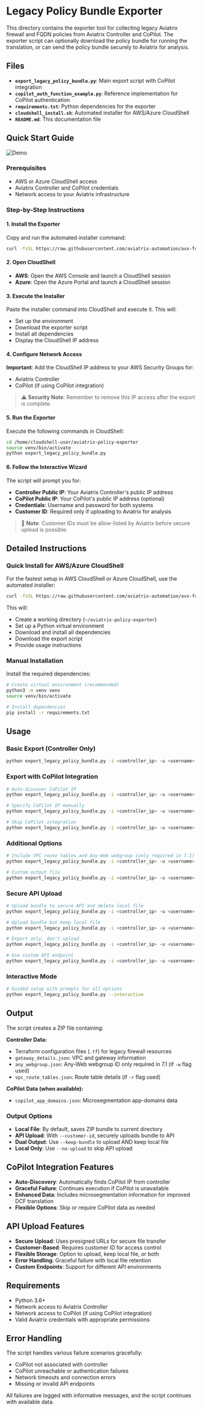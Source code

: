 # Legacy Policy Bundle Exporter

This directory contains the exporter tool for collecting legacy Aviatrix firewall and FQDN policies from Aviatrix Controller and CoPilot.  The exporter script can optionally download the policy bundle for running the translation, or can send the policy bundle securely to Aviatrix for analysis.

## Files

- **`export_legacy_policy_bundle.py`**: Main export script with CoPilot integration
- **`copilot_auth_function_example.py`**: Reference implementation for CoPilot authentication
- **`requirements.txt`**: Python dependencies for the exporter
- **`cloudshell_install.sh`**: Automated installer for AWS/Azure CloudShell
- **`README.md`**: This documentation file


## Quick Start Guide

![Demo](./images/legacy-policy-exporter.gif)

### Prerequisites
- AWS or Azure CloudShell access
- Aviatrix Controller and CoPilot credentials
- Network access to your Aviatrix infrastructure

### Step-by-Step Instructions

#### 1. Install the Exporter
Copy and run the automated installer command:
```bash
curl -fsSL https://raw.githubusercontent.com/aviatrix-automation/avx-fqdn-to-dcf-policy-translator/refs/heads/main/exporter/cloudshell_install.sh | bash
```

#### 2. Open CloudShell
- **AWS**: Open the AWS Console and launch a CloudShell session
- **Azure**: Open the Azure Portal and launch a CloudShell session

#### 3. Execute the Installer
Paste the installer command into CloudShell and execute it. This will:
- Set up the environment
- Download the exporter script
- Install all dependencies
- Display the CloudShell IP address

#### 4. Configure Network Access
**Important**: Add the CloudShell IP address to your AWS Security Groups for:
- Aviatrix Controller
- CoPilot (if using CoPilot integration)

> ⚠️ **Security Note**: Remember to remove this IP access after the export is complete.

#### 5. Run the Exporter
Execute the following commands in CloudShell:
```bash
cd /home/cloudshell-user/aviatrix-policy-exporter
source venv/bin/activate
python export_legacy_policy_bundle.py
```

#### 6. Follow the Interactive Wizard
The script will prompt you for:
- **Controller Public IP**: Your Aviatrix Controller's public IP address
- **CoPilot Public IP**: Your CoPilot's public IP address (optional)
- **Credentials**: Username and password for both systems
- **Customer ID**: Required only if uploading to Aviatrix for analysis

> 📝 **Note**: Customer IDs must be allow-listed by Aviatrix before secure upload is possible.




## Detailed Instructions

### Quick Install for AWS/Azure CloudShell

For the fastest setup in AWS CloudShell or Azure CloudShell, use the automated installer:

```bash
curl -fsSL https://raw.githubusercontent.com/aviatrix-automation/avx-fqdn-to-dcf-policy-translator/refs/heads/main/exporter/cloudshell_install.sh | bash
```

This will:
- Create a working directory (`~/aviatrix-policy-exporter`)
- Set up a Python virtual environment
- Download and install all dependencies
- Download the export script
- Provide usage instructions

### Manual Installation

Install the required dependencies:

```bash
# Create virtual environment (recommended)
python3 -m venv venv
source venv/bin/activate

# Install dependencies
pip install -r requirements.txt
```

## Usage

### Basic Export (Controller Only)
```bash
python export_legacy_policy_bundle.py -i <controller_ip> -u <username>
```

### Export with CoPilot Integration
```bash
# Auto-discover CoPilot IP
python export_legacy_policy_bundle.py -i <controller_ip> -u <username>

# Specify CoPilot IP manually
python export_legacy_policy_bundle.py -i <controller_ip> -u <username> --copilot-ip <copilot_ip>

# Skip CoPilot integration
python export_legacy_policy_bundle.py -i <controller_ip> -u <username> --skip-copilot
```

### Additional Options
```bash
# Include VPC route tables and Any-Web webgroup (only required in 7.1)
python export_legacy_policy_bundle.py -i <controller_ip> -u <username> -w -r

# Custom output file
python export_legacy_policy_bundle.py -i <controller_ip> -u <username> -o my_policy_bundle.zip
```

### Secure API Upload
```bash
# Upload bundle to secure API and delete local file
python export_legacy_policy_bundle.py -i <controller_ip> -u <username> --customer-id customer-123

# Upload bundle but keep local file
python export_legacy_policy_bundle.py -i <controller_ip> -u <username> --customer-id customer-123 --keep-bundle

# Export only, don't upload
python export_legacy_policy_bundle.py -i <controller_ip> -u <username> --no-upload

# Use custom API endpoint
python export_legacy_policy_bundle.py -i <controller_ip> -u <username> --customer-id customer-123 --api-endpoint https://your-api.example.com/prod
```

### Interactive Mode
```bash
# Guided setup with prompts for all options
python export_legacy_policy_bundle.py --interactive
```

## Output

The script creates a ZIP file containing:

**Controller Data:**
- Terraform configuration files (`.tf`) for legacy firewall resources
- `gateway_details.json`: VPC and gateway information
- `any_webgroup.json`: Any-Web webgroup ID only required in 7.1 (if `-w` flag used)
- `vpc_route_tables.json`: Route table details (if `-r` flag used)

**CoPilot Data (when available):**
- `copilot_app_domains.json`: Microsegmentation app-domains data

### Output Options

- **Local File**: By default, saves ZIP bundle to current directory
- **API Upload**: With `--customer-id`, securely uploads bundle to API
- **Dual Output**: Use `--keep-bundle` to upload AND keep local file
- **Local Only**: Use `--no-upload` to skip API upload

## CoPilot Integration Features

- **Auto-Discovery**: Automatically finds CoPilot IP from controller
- **Graceful Failure**: Continues execution if CoPilot is unavailable
- **Enhanced Data**: Includes microsegmentation information for improved DCF translation
- **Flexible Options**: Skip or require CoPilot data as needed

## API Upload Features

- **Secure Upload**: Uses presigned URLs for secure file transfer
- **Customer-Based**: Requires customer ID for access control
- **Flexible Storage**: Option to upload, keep local file, or both
- **Error Handling**: Graceful failure with local file retention
- **Custom Endpoints**: Support for different API environments

## Requirements

- Python 3.6+
- Network access to Aviatrix Controller
- Network access to CoPilot (if using CoPilot integration)
- Valid Aviatrix credentials with appropriate permissions

## Error Handling

The script handles various failure scenarios gracefully:
- CoPilot not associated with controller
- CoPilot unreachable or authentication failures
- Network timeouts and connection errors
- Missing or invalid API endpoints

All failures are logged with informative messages, and the script continues with available data.
